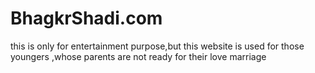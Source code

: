 # BhagkrShadi.com
this is only for entertainment purpose,but this website is used for those youngers ,whose parents are not ready for their love marriage 
